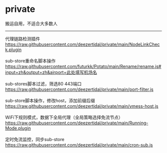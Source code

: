# private
搬运自用，不适合大多数人 
****
代理链路检测插件  
https://raw.githubusercontent.com/deezertidal/private/main/NodeLinkCheck.plugin  
<br>
sub-store重命名脚本操作  
https://raw.githubusercontent.com/futurkk/Potato/main/Rename/rename.js#input=zh&output=zh&airport=此处填写机场名  
<br>
sub-stores脚本过滤，筛选80 443端口  
https://raw.githubusercontent.com/deezertidal/private/main/port-filter.js  
<br>
sub-store脚本操作，修改host，添加前缀后缀  
https://raw.githubusercontent.com/deezertidal/private/main/vmess-host.js  
<br>
WiFi下规则模式，数据下全局代理（全局策略选择免流节点）  
https://raw.githubusercontent.com/deezertidal/private/main/Running-Mode.plugin  
<br>
定时免流监控，同步sub-store  
https://raw.githubusercontent.com/deezertidal/private/main/cron-sub.js  
<br>
